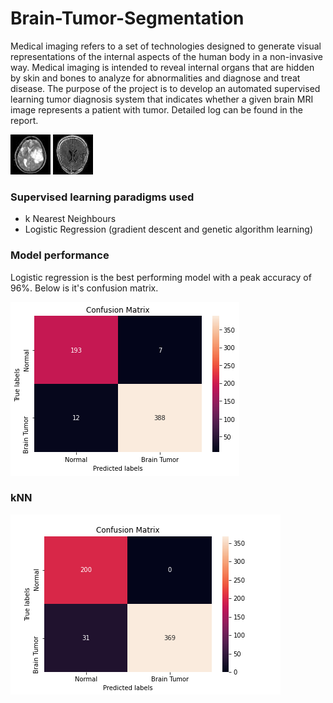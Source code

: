# Brain-Tumor-Segmentation

Medical imaging refers to a set of technologies designed to generate visual representations of the internal aspects of the human body in a non-invasive way. Medical imaging is intended to reveal internal organs that are hidden by skin and bones to analyze for abnormalities and diagnose and treat disease. The purpose of the project is to develop an automated supervised learning tumor diagnosis system that indicates whether a given brain MRI image represents a patient with tumor. Detailed log can be found in the report.

![Alt text](https://raw.githubusercontent.com/Motaung08/Brain-Tumor-Segmentation/main/results/Ex1_brainTumor.jpg)
![Alt text](https://raw.githubusercontent.com/Motaung08/Brain-Tumor-Segmentation/main/results/ex1_NoBrainTumor.jpg)

### Supervised learning paradigms used
- k Nearest Neighbours
- Logistic Regression (gradient descent and genetic algorithm learning)


### Model performance
Logistic regression is the best performing model with a peak accuracy of 96%. Below is it's confusion matrix.

![Alt text](https://raw.githubusercontent.com/Motaung08/Brain-Tumor-Segmentation/main/results/LR_cm.png)

### kNN
![kNN text](https://raw.githubusercontent.com/Motaung08/Brain-Tumor-Segmentation/main/results/knn_cunfusion_matrix.png)
